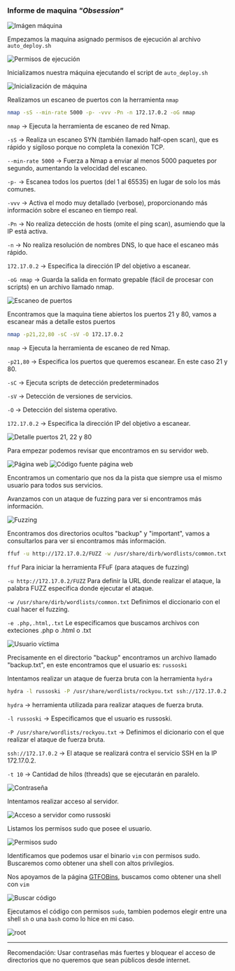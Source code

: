 ### Informe de maquina *"Obsession"*

![Imágen máquina](../../data/muy_facil/obsession/screenshots/01_machine.png)

Empezamos la maquina asignado permisos de ejecución al archivo `auto_deploy.sh`

![Permisos de ejecución](../../data/muy_facil/obsession/screenshots/02_permisos_auto_deploy.png)

Inicializamos nuestra máquina ejecutando el script de `auto_deploy.sh`

![Inicialización de máquina](../../data/muy_facil/obsession/screenshots/03_inicializamos_maquina.png)

Realizamos un escaneo de puertos con la herramienta `nmap`

```bash
nmap -sS --min-rate 5000 -p- -vvv -Pn -n 172.17.0.2 -oG nmap
```

`nmap` → Ejecuta la herramienta de escaneo de red Nmap.

`-sS` → Realiza un escaneo SYN (también llamado half-open scan), que es rápido y sigiloso porque no completa la conexión TCP.

`--min-rate 5000` → Fuerza a Nmap a enviar al menos 5000 paquetes por segundo, aumentando la velocidad del escaneo.

`-p-` → Escanea todos los puertos (del 1 al 65535) en lugar de solo los más comunes.

`-vvv` → Activa el modo muy detallado (verbose), proporcionando más información sobre el escaneo en tiempo real.

`-Pn` → No realiza detección de hosts (omite el ping scan), asumiendo que la IP está activa.

`-n` → No realiza resolución de nombres DNS, lo que hace el escaneo más rápido.

`172.17.0.2` → Especifica la dirección IP del objetivo a escanear.

`-oG nmap` → Guarda la salida en formato grepable (fácil de procesar con scripts) en un archivo llamado nmap.

![Escaneo de puertos](../../data/muy_facil/obsession/screenshots/04_scan_nmap.png)

Encontramos que la maquina tiene abiertos los puertos 21 y 80, vamos a escanear más a detalle estos puertos

```bash
nmap -p21,22,80 -sC -sV -O 172.17.0.2
```

`nmap` → Ejecuta la herramienta de escaneo de red Nmap.

`-p21,80` → Especifica los puertos que queremos escanear. En este caso 21 y 80.

`-sC` → Ejecuta scripts de detección predeterminados

`-sV` → Detección de versiones de servicios.

`-O` → Detección del sistema operativo.

`172.17.0.2` → Especifica la dirección IP del objetivo a escanear.

![Detalle puertos 21, 22 y 80](../../data/muy_facil/obsession/screenshots/05_scan_puertos_21_22_80.png)

Para empezar podemos revisar que encontramos en su servidor web.

![Página web](../../data/muy_facil/obsession/screenshots/06_web_page.png)
![Código fuente página web](../../data/muy_facil/obsession/screenshots/07_codigo_fuente_pagina.png)

Encontramos un comentario que nos da la pista que siempre usa el mismo usuario para todos sus servicios.

Avanzamos con un ataque de fuzzing para ver si encontramos más información.

![Fuzzing](../../data/muy_facil/obsession/screenshots/08_fuzzing_page.png)

Encontramos dos directorios ocultos "backup" y "important", vamos a consultarlos para ver si encontramos más información.

```bash
ffuf -u http://172.17.0.2/FUZZ -w /usr/share/dirb/wordlists/common.txt -e .php,.html,.txt
```

`ffuf` Para iniciar la herramienta FFuF (para ataques de fuzzing)

`-u http://172.17.0.2/FUZZ` Para definir la URL donde realizar el ataque, la palabra FUZZ especifica donde ejecutar el ataque.

`-w /usr/share/dirb/wordlists/common.txt` Definimos el diccionario con el cual hacer el fuzzing.

`-e .php,.html,.txt` Le especificamos que buscamos archivos con exteciones .php o .html o .txt

![Usuario víctima](../../data/muy_facil/obsession/screenshots/09_find_username.png)

Precisamente en el directorio "backup" encontramos un archivo llamado "backup.txt", en este encontramos que el usuario es: `russoski`

Intentamos realizar un ataque de fuerza bruta con la herramienta `hydra`

```bash
hydra -l russoski -P /usr/share/wordlists/rockyou.txt ssh://172.17.0.2 -t 10
```

`hydra` -> herramienta utilizada para realizar ataques de fuerza bruta.

`-l russoski` -> Especificamos que el usuario es russoski.

`-P /usr/share/wordlists/rockyou.txt` -> Definimos el dicionario con el que realizar el ataque de fuerza bruta.

`ssh://172.17.0.2` -> El ataque se realizará contra el servicio SSH en la IP 172.17.0.2.

`-t 10` -> Cantidad de hilos (threads) que se ejecutarán en paralelo.

![Contraseña](../../data/muy_facil/obsession/screenshots/10_fuerzabruta_passwd.png)

Intentamos realizar acceso al servidor.

![Acceso a servidor como russoski](../../data/muy_facil/obsession/screenshots/11_acceso_server.png)

Listamos los permisos sudo que posee el usuario.

![Permisos sudo](../../data/muy_facil/obsession/screenshots/12_permisos_sudo.png)

Identificamos que podemos usar el binario `vim` con permisos sudo. Buscaremos como obtener una shell con altos privilegios.

Nos apoyamos de la página [GTFOBins](https://gtfobins.github.io/), buscamos como obtener una shell con `vim`

![Buscar código](../../data/muy_facil/obsession/screenshots/13_find_exploit_shell.png)

Ejecutamos el código con permisos `sudo`, tambien podemos elegir entre una shell `sh` o una `bash` como lo hice en mi caso.

![root](../../data/muy_facil/obsession/screenshots/14_login_as_root.png)

---

Recomendación: Usar contraseñas más fuertes y bloquear el acceso de directorios que no queremos que sean públicos desde internet.